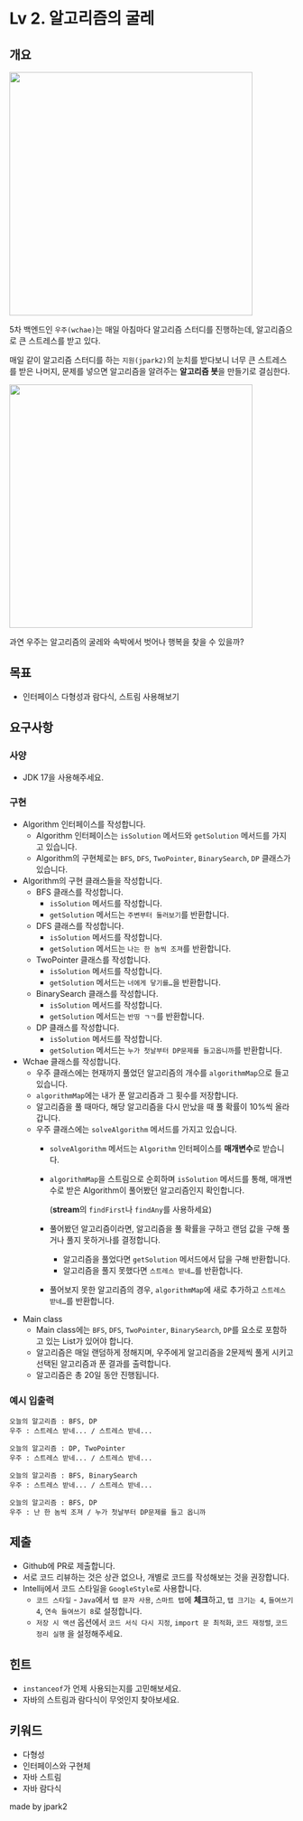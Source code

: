 # Lv 2. 알고리즘의 굴레

## 개요

<img width="431" src="https://github.com/42cabi/on-boarding/assets/82518170/0c864d3f-cdb7-4abc-bf3f-f342ec16df97">


5차 백엔드인 `우주(wchae)`는 매일 아침마다 알고리즘 스터디를 진행하는데, 알고리즘으로 큰 스트레스를 받고 있다.

매일 같이 알고리즘 스터디를 하는 `지원(jpark2)`의 눈치를 받다보니 너무 큰 스트레스를 받은 나머지, 문제를 넣으면 알고리즘을 알려주는 **알고리즘 봇**을 만들기로 결심한다.

<img width="431" src="https://github.com/42cabi/on-boarding/assets/82518170/39428c59-9c7b-47b4-8c63-633aa20891de">


과연 우주는 알고리즘의 굴레와 속박에서 벗어나 행복을 찾을 수 있을까?

## 목표

- 인터페이스 다형성과 람다식, 스트림 사용해보기

## 요구사항

### 사양

- JDK 17을 사용해주세요.

### 구현

- Algorithm 인터페이스를 작성합니다.
    - Algorithm 인터페이스는 `isSolution` 메서드와 `getSolution` 메서드를 가지고 있습니다.
    - Algorithm의 구현체로는 `BFS`, `DFS`, `TwoPointer`, `BinarySearch`, `DP` 클래스가 있습니다.
- Algorithm의 구현 클래스들을 작성합니다.
    - BFS 클래스를 작성합니다.
        - `isSolution` 메서드를 작성합니다.
        - `getSolution` 메서드는 `주변부터 둘러보기`를 반환합니다.
    - DFS 클래스를 작성합니다.
        - `isSolution` 메서드를 작성합니다.
        - `getSolution` 메서드는 `나는 한 놈씩 조져`를 반환합니다.
    - TwoPointer 클래스를 작성합니다.
        - `isSolution` 메서드를 작성합니다.
        - `getSolution` 메서드는 `너에게 닿기를…`을 반환합니다.
    - BinarySearch 클래스를 작성합니다.
        - `isSolution` 메서드를 작성합니다.
        - `getSolution` 메서드는 `반띵 ㄱㄱ`를 반환합니다.
    - DP 클래스를 작성합니다.
        - `isSolution` 메서드를 작성합니다.
        - `getSolution` 메서드는 `누가 첫날부터 DP문제를 들고옵니까`를 반환합니다.
- Wchae 클래스를 작성합니다.
    - 우주 클래스에는 현재까지 풀었던 알고리즘의 개수를 `algorithmMap`으로 들고 있습니다.
    - `algorithmMap`에는 내가 푼 알고리즘과 그 횟수를 저장합니다.
    - 알고리즘을 풀 때마다, 해당 알고리즘을 다시 만났을 때 풀 확률이 10%씩 올라갑니다.
    - 우주 클래스에는 `solveAlgorithm` 메서드를 가지고 있습니다.
        - `solveAlgorithm` 메서드는 `Algorithm` 인터페이스를 **매개변수**로 받습니다.
        - `algorithmMap`을 스트림으로 순회하며 `isSolution` 메서드를 통해, 매개변수로 받은 Algorithm이 풀어봤던 알고리즘인지 확인합니다.
            
            (**stream**의 `findFirst`나 `findAny`를 사용하세요)
            
        - 풀어봤던 알고리즘이라면, 알고리즘을 풀 확률을 구하고 랜덤 값을 구해 풀거나 풀지 못하거나를 결정합니다.
            - 알고리즘을 풀었다면 `getSolution` 메서드에서 답을 구해 반환합니다.
            - 알고리즘을 풀지 못했다면 `스트레스 받네…`를 반환합니다.
        - 풀어보지 못한 알고리즘의 경우, `algorithmMap`에 새로 추가하고 `스트레스 받네…`를 반환합니다.
- Main class
    - Main class에는 `BFS`, `DFS`, `TwoPointer`, `BinarySearch`, `DP`를 요소로 포함하고 있는 List가 있어야 합니다.
    - 알고리즘은 매일 랜덤하게 정해지며, 우주에게 알고리즘을 2문제씩 풀게 시키고 선택된 알고리즘과 푼 결과를 출력합니다.
    - 알고리즘은 총 20일 동안 진행됩니다.

### 예시 입출력

```
오늘의 알고리즘 : BFS, DP
우주 : 스트레스 받네... / 스트레스 받네...

오늘의 알고리즘 : DP, TwoPointer
우주 : 스트레스 받네... / 스트레스 받네...

오늘의 알고리즘 : BFS, BinarySearch
우주 : 스트레스 받네... / 스트레스 받네...

오늘의 알고리즘 : BFS, DP
우주 : 난 한 놈씩 조져 / 누가 첫날부터 DP문제를 들고 옵니까
```

## 제출

- Github에 PR로 제출합니다.
- 서로 코드 리뷰하는 것은 상관 없으나, 개별로 코드를 작성해보는 것을 권장합니다.
- Intellij에서 코드 스타일을 `GoogleStyle`로 사용합니다.
    - `코드 스타일` - `Java`에서 `탭 문자 사용`, `스마트 탭`에 **체크**하고, `탭 크기는 4`, `들여쓰기 4`, `연속 들여쓰기 8`로 설정합니다.
    - `저장 시 액션` 옵션에서 `코드 서식 다시 지정`, `import 문 최적화`, `코드 재정렬`, `코드 정리 실행` 을 설정해주세요.

## 힌트

- `instanceof`가 언제 사용되는지를 고민해보세요.
- 자바의 스트림과 람다식이 무엇인지 찾아보세요.

## 키워드

- 다형성
- 인터페이스와 구현체
- 자바 스트림
- 자바 람다식

made by jpark2